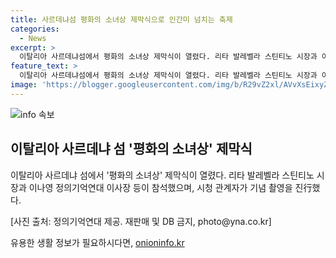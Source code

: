 ```yaml
---
title: 사르데냐섬 평화의 소녀상 제막식으로 인간미 넘치는 축제
categories:
  - News
excerpt: >
  이탈리아 사르데냐섬에서 평화의 소녀상 제막식이 열렸다. 리타 발레벨라 스틴티노 시장과 이나영 정의기억연대 이사장이 참석해 기념 촬영을 하며 축하했다. 평화의 상징으로서의 소녀상은 사람들의 이목을 끌고 있다.
feature_text: >
  이탈리아 사르데냐섬에서 평화의 소녀상 제막식이 열렸다. 리타 발레벨라 스틴티노 시장과 이나영 정의기억연대 이사장이 참석해 기념 촬영을 하며 축하했다. 평화의 상징으로서의 소녀상은 사람들의 이목을 끌고 있다.
image: 'https://blogger.googleusercontent.com/img/b/R29vZ2xl/AVvXsEixyZcFfHzMRdzZMjFBmAUKJYCLCGyLL1o632UiGVXcaFdKo_bkvkuCioo0uUKlGfBVcT3P84aROyZIXSBEx3Aw5nCQ3pTgDom1WDC4m8eifvWiAmWEEVb4x6G_l8C0QH225ldMjyaFvpxGEBGNO37VmDTDMHGhJPq73UglMfDca1-0aw/s1600/blogspot.png'
---
```


<p><img src="https://blogger.googleusercontent.com/img/b/R29vZ2xl/AVvXsEixyZcFfHzMRdzZMjFBmAUKJYCLCGyLL1o632UiGVXcaFdKo_bkvkuCioo0uUKlGfBVcT3P84aROyZIXSBEx3Aw5nCQ3pTgDom1WDC4m8eifvWiAmWEEVb4x6G_l8C0QH225ldMjyaFvpxGEBGNO37VmDTDMHGhJPq73UglMfDca1-0aw/s1600/blogspot.png" alt="info 속보" /></p>

<h2>이탈리아 사르데냐 섬 '평화의 소녀상' 제막식</h2>

<p>이탈리아 사르데냐 섬에서 '평화의 소녀상' 제막식이 열렸다. 리타 발레벨라 스틴티노 시장과 이나영 정의기억연대 이사장 등이 참석했으며, 시청 관계자가 기념 촬영을 진行했다.</p>

<p>[사진 출처: 정의기억연대 제공. 재판매 및 DB 금지, photo@yna.co.kr]</p>
유용한 생활 정보가 필요하시다면, <a href="https://onioninfo.kr" rel="dofollow">onioninfo.kr</a>


